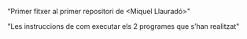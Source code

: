 “Primer fitxer al primer repositori de <Miquel Llauradó>"

"Les instruccions de com executar els 2 programes que s’han realitzat"
